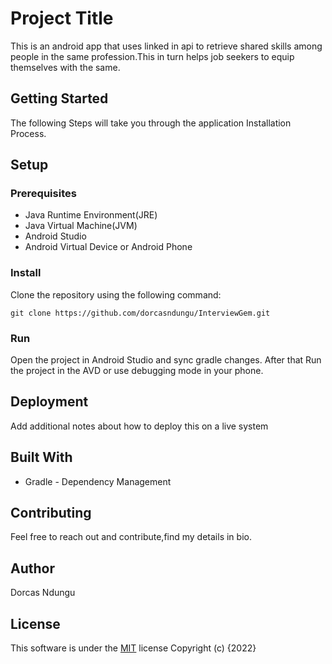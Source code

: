 # Project Title

This is an android app that uses linked in api to retrieve shared skills among people in the same profession.This in turn helps job seekers to equip themselves with the same.


## Getting Started

The following Steps will take you through the application Installation Process.

## Setup
### Prerequisites
- Java Runtime Environment(JRE)
- Java Virtual Machine(JVM)
- Android Studio
- Android Virtual Device or Android Phone

### Install

Clone the repository using the following command:
```
git clone https://github.com/dorcasndungu/InterviewGem.git
```

### Run
Open the project in Android Studio and sync gradle changes. After that Run the project in  the AVD or use debugging mode in your phone.


## Deployment

Add additional notes about how to deploy this on a live system

## Built With

* Gradle - Dependency Management

## Contributing
Feel free to reach out and contribute,find my details in bio.

## Author

Dorcas Ndungu

## License

This software is under the [MIT](LICENSE) license
Copyright (c) {2022}



